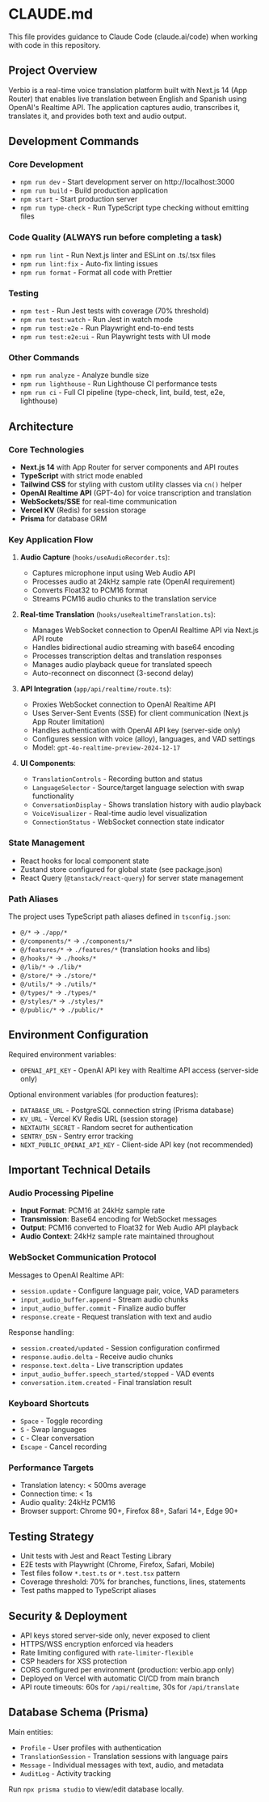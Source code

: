 # CLAUDE.md

This file provides guidance to Claude Code (claude.ai/code) when working with code in this repository.

## Project Overview

Verbio is a real-time voice translation platform built with Next.js 14 (App Router) that enables live translation between English and Spanish using OpenAI's Realtime API. The application captures audio, transcribes it, translates it, and provides both text and audio output.

## Development Commands

### Core Development
- `npm run dev` - Start development server on http://localhost:3000
- `npm run build` - Build production application
- `npm start` - Start production server
- `npm run type-check` - Run TypeScript type checking without emitting files

### Code Quality (ALWAYS run before completing a task)
- `npm run lint` - Run Next.js linter and ESLint on .ts/.tsx files
- `npm run lint:fix` - Auto-fix linting issues
- `npm run format` - Format all code with Prettier

### Testing
- `npm test` - Run Jest tests with coverage (70% threshold)
- `npm run test:watch` - Run Jest in watch mode
- `npm run test:e2e` - Run Playwright end-to-end tests
- `npm run test:e2e:ui` - Run Playwright tests with UI mode

### Other Commands
- `npm run analyze` - Analyze bundle size
- `npm run lighthouse` - Run Lighthouse CI performance tests
- `npm run ci` - Full CI pipeline (type-check, lint, build, test, e2e, lighthouse)

## Architecture

### Core Technologies
- **Next.js 14** with App Router for server components and API routes
- **TypeScript** with strict mode enabled
- **Tailwind CSS** for styling with custom utility classes via `cn()` helper
- **OpenAI Realtime API** (GPT-4o) for voice transcription and translation
- **WebSockets/SSE** for real-time communication
- **Vercel KV** (Redis) for session storage
- **Prisma** for database ORM

### Key Application Flow

1. **Audio Capture** (`hooks/useAudioRecorder.ts`): 
   - Captures microphone input using Web Audio API
   - Processes audio at 24kHz sample rate (OpenAI requirement)
   - Converts Float32 to PCM16 format
   - Streams PCM16 audio chunks to the translation service

2. **Real-time Translation** (`hooks/useRealtimeTranslation.ts`):
   - Manages WebSocket connection to OpenAI Realtime API via Next.js API route
   - Handles bidirectional audio streaming with base64 encoding
   - Processes transcription deltas and translation responses
   - Manages audio playback queue for translated speech
   - Auto-reconnect on disconnect (3-second delay)

3. **API Integration** (`app/api/realtime/route.ts`):
   - Proxies WebSocket connection to OpenAI Realtime API
   - Uses Server-Sent Events (SSE) for client communication (Next.js App Router limitation)
   - Handles authentication with OpenAI API key (server-side only)
   - Configures session with voice (alloy), languages, and VAD settings
   - Model: `gpt-4o-realtime-preview-2024-12-17`

4. **UI Components**:
   - `TranslationControls` - Recording button and status
   - `LanguageSelector` - Source/target language selection with swap functionality
   - `ConversationDisplay` - Shows translation history with audio playback
   - `VoiceVisualizer` - Real-time audio level visualization
   - `ConnectionStatus` - WebSocket connection state indicator

### State Management
- React hooks for local component state
- Zustand store configured for global state (see package.json)
- React Query (`@tanstack/react-query`) for server state management

### Path Aliases
The project uses TypeScript path aliases defined in `tsconfig.json`:
- `@/*` → `./app/*`
- `@/components/*` → `./components/*`
- `@/features/*` → `./features/*` (translation hooks and libs)
- `@/hooks/*` → `./hooks/*`
- `@/lib/*` → `./lib/*`
- `@/store/*` → `./store/*`
- `@/utils/*` → `./utils/*`
- `@/types/*` → `./types/*`
- `@/styles/*` → `./styles/*`
- `@/public/*` → `./public/*`

## Environment Configuration

Required environment variables:
- `OPENAI_API_KEY` - OpenAI API key with Realtime API access (server-side only)

Optional environment variables (for production features):
- `DATABASE_URL` - PostgreSQL connection string (Prisma database)
- `KV_URL` - Vercel KV Redis URL (session storage)
- `NEXTAUTH_SECRET` - Random secret for authentication
- `SENTRY_DSN` - Sentry error tracking
- `NEXT_PUBLIC_OPENAI_API_KEY` - Client-side API key (not recommended)

## Important Technical Details

### Audio Processing Pipeline
- **Input Format**: PCM16 at 24kHz sample rate
- **Transmission**: Base64 encoding for WebSocket messages
- **Output**: PCM16 converted to Float32 for Web Audio API playback
- **Audio Context**: 24kHz sample rate maintained throughout

### WebSocket Communication Protocol
Messages to OpenAI Realtime API:
- `session.update` - Configure language pair, voice, VAD parameters
- `input_audio_buffer.append` - Stream audio chunks
- `input_audio_buffer.commit` - Finalize audio buffer
- `response.create` - Request translation with text and audio

Response handling:
- `session.created/updated` - Session configuration confirmed
- `response.audio.delta` - Receive audio chunks
- `response.text.delta` - Live transcription updates
- `input_audio_buffer.speech_started/stopped` - VAD events
- `conversation.item.created` - Final translation result

### Keyboard Shortcuts
- `Space` - Toggle recording
- `S` - Swap languages
- `C` - Clear conversation
- `Escape` - Cancel recording

### Performance Targets
- Translation latency: < 500ms average
- Connection time: < 1s
- Audio quality: 24kHz PCM16
- Browser support: Chrome 90+, Firefox 88+, Safari 14+, Edge 90+

## Testing Strategy

- Unit tests with Jest and React Testing Library
- E2E tests with Playwright (Chrome, Firefox, Safari, Mobile)
- Test files follow `*.test.ts` or `*.test.tsx` pattern
- Coverage threshold: 70% for branches, functions, lines, statements
- Test paths mapped to TypeScript aliases

## Security & Deployment

- API keys stored server-side only, never exposed to client
- HTTPS/WSS encryption enforced via headers
- Rate limiting configured with `rate-limiter-flexible`
- CSP headers for XSS protection
- CORS configured per environment (production: verbio.app only)
- Deployed on Vercel with automatic CI/CD from main branch
- API route timeouts: 60s for `/api/realtime`, 30s for `/api/translate`

## Database Schema (Prisma)

Main entities:
- `Profile` - User profiles with authentication
- `TranslationSession` - Translation sessions with language pairs
- `Message` - Individual messages with text, audio, and metadata
- `AuditLog` - Activity tracking

Run `npx prisma studio` to view/edit database locally.